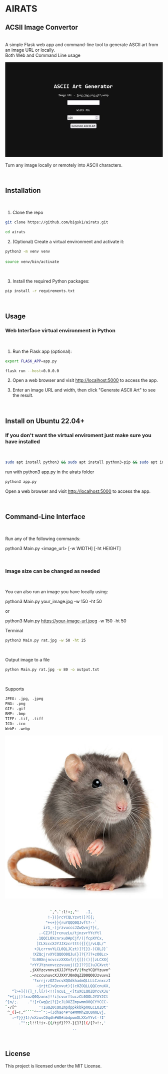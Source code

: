 # AIRATS

## ACSII Image Convertor
</br>
A simple Flask web app and command-line tool to generate ASCII art from an image URL or locally.

</br>
Both Web and Command Line usage

</br>

![web](/web.jpg)



Turn any image locally or remotely into ASCII characters.

</br>


## Installation
</br>

1. Clone the repo
```bash
git clone https://github.com/bigsk1/airats.git
```
```bash
cd airats
```

2. (Optional) Create a virtual environment and activate it:

```bash
python3 -m venv venv

source venv/bin/activate
```
</br>

3. Install the required Python packages:

```bash
pip install -r requirements.txt
```
</br>

## Usage

### Web Interface virtual environment in Python

</br>

1. Run the Flask app (optional):

```bash
export FLASK_APP=app.py
```
```bash
flask run --host=0.0.0.0
```

2. Open a web browser and visit [http://localhost:5000](http://localhost:5000) to access the app.

3. Enter an image URL and width, then click "Generate ASCII Art" to see the result.

</br>

## Install on Ubuntu 22.04+
### If you don't want the virtual enviroment just make sure you have installed 
</br>

```bash
sudo apt install python3 && sudo apt install python3-pip && sudo apt install python3-flask && python3 -m pip install Pillow && python3 -m pip install requests
```
run with python3 app.py in the airats folder

```bash
python3 app.py
```
Open a web browser and visit [http://localhost:5000](http://localhost:5000) to access the app.

</br>

## Command-Line Interface

</br>

Run any of the following commands:

python3 Main.py <image_url> [-w WIDTH] [-ht HEIGHT]

</br>

### Image size can be changed as needed

</br>

You can also run an image you have locally using:

python3 Main.py your_image.jpg -w 150 -ht 50

or 

python3 Main.py https://your-image-url.jpeg -w 150 -ht 50

Terminal

```bash
python3 Main.py rat.jpg -w 50 -ht 25
```
</br>

Output image to a file
```bash
python Main.py rat.jpg -w 80 -o output.txt
```

</br>

Supports 

    JPEG: .jpg, .jpeg
    PNG: .png
    GIF: .gif
    BMP: .bmp
    TIFF: .tif, .tiff
    ICO: .ico
    WebP: .webp

![Rat Image](/rat.jpg)

```bash
                                 
                    `,^.`:l!<;,^'   .I,           
                   !-})}rcYCQLYzvt(]?[{;          
                  "+<+}}{ruYQQQ0QJvft?--`         
                 ir1_-)jrzvucccJZwQvnj?}(,        
               .-CZJf[}rcnuzLu/tjnzvrYYcYtl       
              .1QQCL0XcnrxuO#pCjf/(|fcpXYCx,      
              ]CLXcccXJYJJXzcrttt({[{|/vLQL/^     
             +JLcrrnvYLCL0QLJCzt)]?[}}-)COLJ}`    
            !XZQcjrvXYCQQOO0QJu(}]?{?]?+zO0Lc>    
           `tL00XnjncvcczXXXvf/|{[])()[]zLCXX{    
           "rYYJYznxnvczzvuuuj({}]??][)uJCXvct'   
           ,jXXYzcvnnvzXJJJYYzvf/|fnzYCQYYzuvn^   
           .~ncccunuvcXJJXXYJ0mOqZZ00QO0JzvuvvI   
            '?xrrjrzOZJvcvXQOdkhadmQLLLLCznxczI   
              ~jrjt{)vQcvvut){(c0ZOQLLQQCcnuXX,   
   ^l>+]{){]_!,l[/)<!!]ncu1__<]tuXCLQOZQYcvXJu'   
 "+{jj|)fxuzQ0Qzxnx]!!i]cvurftuczCL0OOLJYXYJCt    
^[n/;.    .^!]rCwqQz|?{}cJLOOZZmpwmmO0QCYYCCC~    
`-/[^          '!1uQZ0CQOZmpdppkkbkpmOLCLOZOt'    
 ^_(]~!,^````^""`":~(Jdhao*#*o#MMMhZQC0mmLvj,     
   :~?}}}1)/nXzuvC0qdh#W8#abdpwmOLXXvYYvt-!I'     
      .^":;l!!l!i+-{(/tjf}???-}{1?]1(/{?<!:,'     
                              ..               
```

</br>

  ## License

This project is licensed under the MIT License.
